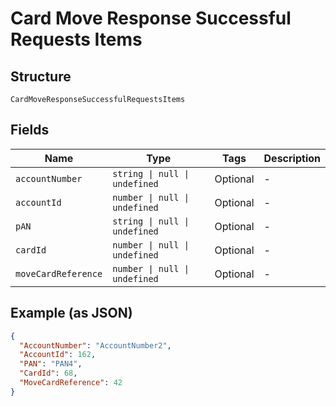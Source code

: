 
# Card Move Response Successful Requests Items

## Structure

`CardMoveResponseSuccessfulRequestsItems`

## Fields

| Name | Type | Tags | Description |
|  --- | --- | --- | --- |
| `accountNumber` | `string \| null \| undefined` | Optional | - |
| `accountId` | `number \| null \| undefined` | Optional | - |
| `pAN` | `string \| null \| undefined` | Optional | - |
| `cardId` | `number \| null \| undefined` | Optional | - |
| `moveCardReference` | `number \| null \| undefined` | Optional | - |

## Example (as JSON)

```json
{
  "AccountNumber": "AccountNumber2",
  "AccountId": 162,
  "PAN": "PAN4",
  "CardId": 68,
  "MoveCardReference": 42
}
```


